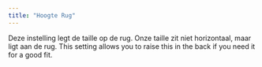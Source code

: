 ```yaml
---
title: "Hoogte Rug"
---
```


Deze instelling legt de taille op de rug. Onze taille zit niet horizontaal, maar ligt aan de rug. This setting allows you to raise this in the back if you need it for a good fit.





